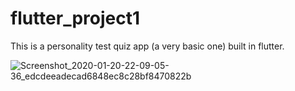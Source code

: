 # flutter_project1

This is a personality test quiz app (a very basic one) built in flutter.

![Screenshot_2020-01-20-22-09-05-36_edcdeeadecad6848ec8c28bf8470822b](https://user-images.githubusercontent.com/42321401/72743783-53018180-3bd2-11ea-8ca4-fb90b57ede3e.png)

